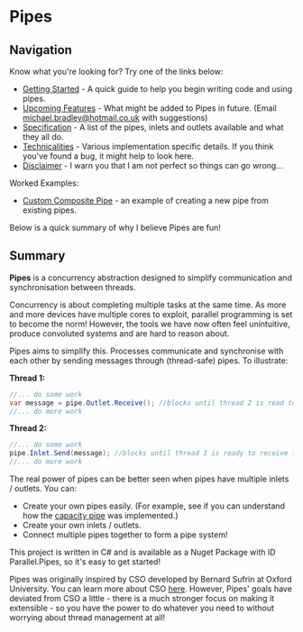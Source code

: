 Pipes
=====

Navigation
----------
Know what you're looking for? Try one of the links below:
* [Getting Started](GettingStarted.md) - A quick guide to help you begin writing code and using pipes.
* [Upcoming Features](UpcomingFeatures.md) - What might be added to Pipes in future. (Email michael.bradley@hotmail.co.uk with suggestions)
* [Specification](Specifics.md) - A list of the pipes, inlets and outlets available and what they all do.
* [Technicalities](Technicalities.md) - Various implementation specific details. If you think you've found a bug, it might help to look here.
* [Disclaimer](Disclaimer.md) - I warn you that I am not perfect so things can go wrong...

Worked Examples:
* [Custom Composite Pipe](SimpleExample.md) - an example of creating a new pipe from existing pipes.

Below is a quick summary of why I believe Pipes are fun!

Summary
-------

**Pipes** is a concurrency abstraction designed to simplify communication and synchronisation between threads.

Concurrency is about completing multiple tasks at the same time. As more and more devices have multiple cores to exploit, parallel programming is set to become the norm! However, the tools we have now often feel unintuitive, produce convoluted systems and are hard to reason about.

Pipes aims to simplify this. Processes communicate and synchronise with each other by sending messages through (thread-safe) pipes. To illustrate:

**Thread 1:**
```c#
//... do some work
var message = pipe.Outlet.Receive(); //blocks until thread 2 is read to send the message
//... do more work
```

**Thread 2:**
```c#
//... do some work
pipe.Inlet.Send(message); //blocks until thread 1 is ready to receive the message
//... do more work
```

The real power of pipes can be better seen when pipes have multiple inlets / outlets. You can:
* Create your own pipes easily. (For example, see if you can understand how the [capacity pipe](https://github.com/michaelbradley91/Pipes/blob/master/Pipes/Pipes/Models/Pipes/CapacityPipe.cs) was implemented.)
* Create your own inlets / outlets.
* Connect multiple pipes together to form a pipe system!

This project is written in C# and is available as a Nuget Package with ID Parallel.Pipes, so it's easy to get started!

Pipes was originally inspired by CSO developed by Bernard Sufrin at Oxford University. You can learn more about CSO [here](http://www.cs.ox.ac.uk/people/bernard.sufrin/CSO/cso-doc-scala2.11.4/index.html#ox.CSO$). However, Pipes' goals have deviated from CSO a little - there is a much stronger focus on making it extensible - so you have the power to do whatever you need to without worrying about thread management at all!
